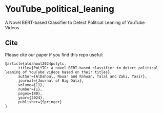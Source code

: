 # YouTube_political_leaning
A Novel BERT-based Classifier to Detect Political Leaning of YouTube Videos


## Cite
Please cite our paper if you find this repo useful:

```
@article{aldahoul2024polytc,
      title={PoLYTC: a novel BERT-based classifier to detect political leaning of YouTube videos based on their titles},
      author={AlDahoul, Nouar and Rahwan, Talal and Zaki, Yasir},
      journal={Journal of Big Data},
      volume={11},
      number={1},
      pages={80},
      year={2024},
      publisher={Springer}
}